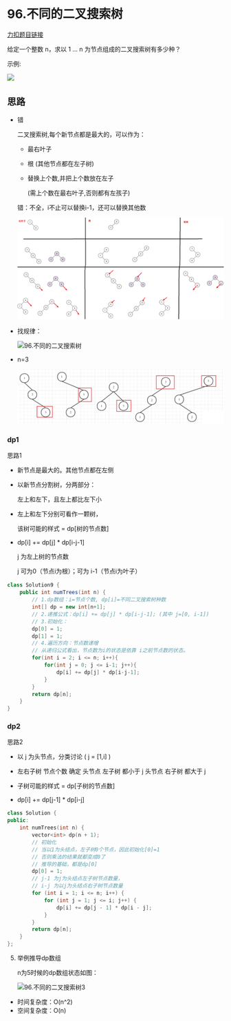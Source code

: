 
# 96.不同的二叉搜索树

[力扣题目链接](https://leetcode-cn.com/problems/unique-binary-search-trees/)

给定一个整数 n，求以 1 ... n 为节点组成的二叉搜索树有多少种？

示例:

![](https://img-blog.csdnimg.cn/20210113161941835.png)

## 思路

+ 错

  二叉搜索树,每个新节点都是最大的，可以作为：

  + 最右叶子 

  + 根  (其他节点都在左子树) 

  + 替换上个数,并把上个数放在左子

    (需上个数在最右叶子,否则都有左孩子)

  错：不全，i不止可以替换i-1，还可以替换其他数

  ![](img_tree_err.png)



+ 找规律：

  ![96.不同的二叉搜索树](https://img-blog.csdnimg.cn/20210107093106367.png)

+ n=3

  ![](img_tree.png)

### dp1

思路1

+ 新节点是最大的。其他节点都在左侧

+ 以新节点分割树，分两部分：

  左上和左下，且左上都比左下小

+ 左上和左下分别可看作一颗树，

  该树可能的样式 = dp[树的节点数]

+ dp[i] += dp[j] * dp[i-j-1]   

  j 为左上树的节点数

  j 可为0（节点i为根）；可为 i-1（节点i为叶子）

```java
class Solution9 {
    public int numTrees(int n) {  
        // 1.dp数组：i=节点个数, dp[i]=不同二叉搜索树种数
        int[] dp = new int[n+1];
        // 2.递推公式：dp[i] += dp[j] * dp[i-j-1]; (其中 j=[0, i-1]) 
        // 3.初始化：
        dp[0] = 1;
        dp[1] = 1;
        // 4.遍历方向：节点数递增
        // 从递归公式看出，节点数为i的状态是依靠 i之前节点数的状态。
        for(int i = 2; i <= n; i++){ 
            for(int j = 0; j <= i-1; j++){
                dp[i] += dp[j] * dp[i-j-1];
            }
        }
        return dp[n];
    }
} 
```

  
### dp2

思路2

+ 以 j 为头节点，分类讨论 ( j = [1,i] )

+ 左右子树 节点个数 确定
  头节点 左子树 都小于 j
  头节点 右子树 都大于 j

+ 子树可能的样式 = dp[子树的节点数]

+ dp[i] += dp[j-1] * dp[i-j] 

```CPP
class Solution {
public:
    int numTrees(int n) {
        vector<int> dp(n + 1);
        // 初始化
        // 当以1为头结点，左子树0个节点，因此初始化[0]=1 
        // 否则乘法的结果就都变成0了 
        // 推导的基础，都是dp[0]
        dp[0] = 1;
        // j-1 为j为头结点左子树节点数量，
        // i-j 为以j为头结点右子树节点数量
        for (int i = 1; i <= n; i++) {
            for (int j = 1; j <= i; j++) {
                dp[i] += dp[j - 1] * dp[i - j];
            }
        }
        return dp[n];
    }
};
```

5. 举例推导dp数组

   n为5时候的dp数组状态如图：

   ![96.不同的二叉搜索树3](https://img-blog.csdnimg.cn/20210107093253987.png)



* 时间复杂度：O(n^2)
* 空间复杂度：O(n)

 

